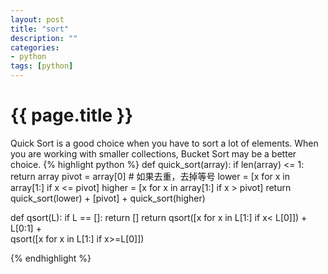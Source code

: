 ```yaml
---
layout: post
title: "sort"
description: ""
categories: 
- python  
tags: [python]
---
```

{{ page.title }}
================

Quick Sort is a good choice when you have to sort a lot of elements. When you are working with smaller collections, Bucket Sort may be a better choice.
{% highlight python %}
def quick_sort(array):
	if len(array) <= 1:
		return array
	pivot = array[0]
	# 如果去重，去掉等号
	lower = [x for x in array[1:] if x <= pivot]
	higher = [x for x in array[1:] if x > pivot]
	return quick_sort(lower) + [pivot] + quick_sort(higher)


def qsort(L):
  if L == []: return []
	return qsort([x for x in L[1:] if x< L[0]]) + L[0:1] + \
				 qsort([x for x in L[1:] if x>=L[0]])

{% endhighlight %}
